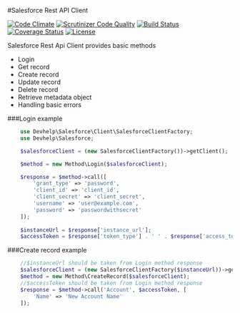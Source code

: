 #Salesforce Rest API Client

[![Code Climate](https://codeclimate.com/github/devhelp/salesforce-rest-api-client/badges/gpa.svg)](https://codeclimate.com/github/devhelp/salesforce-rest-api-client)
[![Scrutinizer Code Quality](https://scrutinizer-ci.com/g/devhelp/salesforce-rest-api-client/badges/quality-score.png?b=master)](https://scrutinizer-ci.com/g/devhelp/salesforce-rest-api-client/?branch=master)
[![Build Status](https://travis-ci.org/devhelp/salesforce-rest-api-client.svg)](https://travis-ci.org/devhelp/salesforce-rest-api-client)
[![Coverage Status](https://coveralls.io/repos/devhelp/salesforce-rest-api-client/badge.svg?branch=master&service=github)](https://coveralls.io/github/devhelp/salesforce-rest-api-client?branch=master)
[![License](http://img.shields.io/:license-mit-blue.svg)](http://doge.mit-license.org)


Salesforce Rest Api Client provides basic methods
* Login 
* Get record
* Create record
* Update record
* Delete record
* Retrieve metadata object
* Handling basic errors


###Login example

```php
    use Devhelp\Salesforce\Client\SalesforceClientFactory;
    use Devhelp\Salesforce;

    $salesforceClient = (new SalesforceClientFactory())->getClient();

    $method = new Method\Login($salesforceClient);

    $response = $method->call([
        'grant_type' => 'password',
        'client_id' => 'client_id',
        'client_secret' => 'client_secret',
        'username' => 'user@example.com',
        'password' => 'passwordwithsecret'
    ]);
    
    $instanceUrl = $response['instance_url'];
    $accessToken = $response['token_type'] . ' ' . $response['access_token'];
```    

###Create record example

```php
    //$instanceUrl should be taken from Login method response 
    $salesforceClient = (new SalesforceClientFactory($instanceUrl))->getClient();
    $method = new Method\CreateRecord($salesforceClient);
    //$accessToken should be taken from Login method response
    $response = $method->call('Account', $accessToken, [
        'Name' => 'New Account Name'
    ]);
```  
